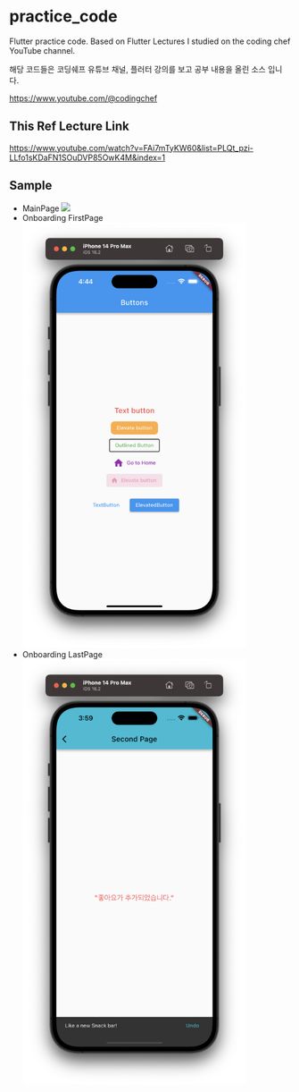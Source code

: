 # practice_code

Flutter practice code.
Based on Flutter Lectures I studied on the coding chef YouTube channel.

해당 코드들은 코딩쉐프 유튜브 채널, 플러터 강의를 보고 공부 내용을 올린 소스 입니다.

https://www.youtube.com/@codingchef

## This Ref Lecture Link
https://www.youtube.com/watch?v=FAi7mTyKW60&list=PLQt_pzi-LLfo1sKDaFN1SOuDVP85OwK4M&index=1

## Sample
* MainPage
  <img src="./assets/sample0.png" width="400">
* Onboarding FirstPage
  <img src="./assets/sample1.png" width="400">
* Onboarding LastPage
  <img src="./assets/sample2.png" width="400">